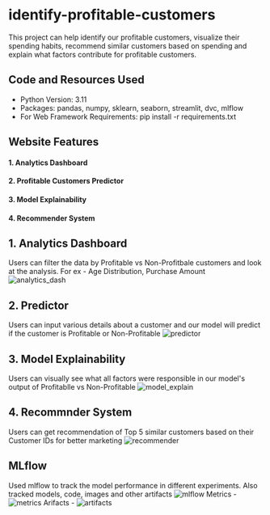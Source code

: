 identify-profitable-customers
==============================

This project can help identify our profitable customers, visualize their spending habits, recommend similar customers based on spending and explain what factors contribute for profitable customers.

## Code and Resources Used
* Python Version: 3.11
* Packages: pandas, numpy, sklearn, seaborn, streamlit, dvc, mlflow
* For Web Framework Requirements: pip install -r requirements.txt

## Website Features
#### 1. Analytics Dashboard
#### 2. Profitable Customers Predictor
#### 3. Model Explainability
#### 4. Recommender System

## 1. Analytics Dashboard
Users can filter the data by Profitable vs Non-Profitbale customers and look at the analysis. For ex - Age Distribution, Purchase Amount
![analytics_dash](https://github.com/user-attachments/assets/401f0b1e-62ee-4986-94ac-6a2d156cb364)

## 2. Predictor
Users can input various details about a customer and our model will predict if the customer is Profitable or Non-Profitable
![predictor](https://github.com/user-attachments/assets/de25e3c5-c3fc-4b5c-9663-fb3445a5a858)

## 3. Model Explainability
Users can visually see what all factors were responsible in our model's output of Profitablle vs Non-Profitable
![model_explain](https://github.com/user-attachments/assets/f92fb607-a4fd-4e29-bfd8-b761a507be4b)

## 4. Recommnder System
Users can get recommendation of Top 5 similar customers based on their Customer IDs for better marketing
![recommender](https://github.com/user-attachments/assets/28ac6974-e0e9-443b-83b1-c0abf4dad63d)

## MLflow
Used mlflow to track the model performance in different experiments. Also tracked models, code, images and other artifacts
![mlflow](https://github.com/user-attachments/assets/f63a6704-1d67-4c21-8de1-aa2eba22c3df)
Metrics -
![metrics](https://github.com/user-attachments/assets/e4950075-e75e-4987-9df9-fdae5b463ef9)
Arifacts -
![artifacts](https://github.com/user-attachments/assets/9b00aafa-11d3-406e-b48d-0f41253d9f63)



